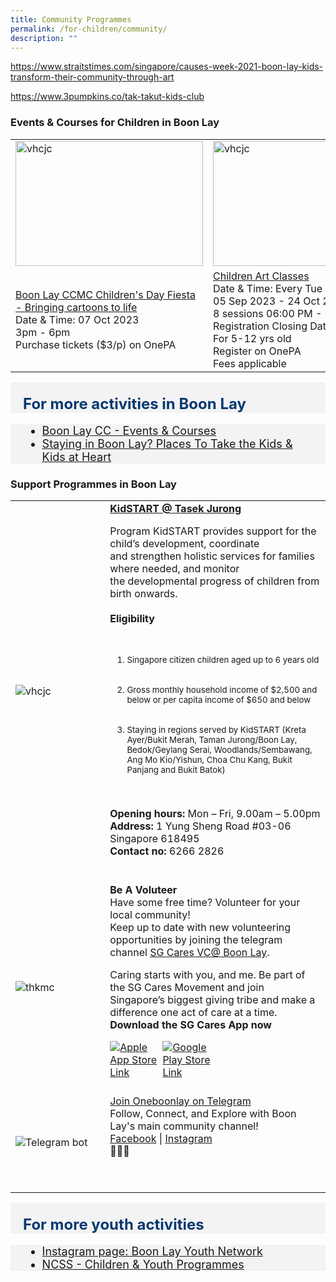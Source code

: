 ```yaml
---
title: Community Programmes
permalink: /for-children/community/
description: ""
---
```

https://www.straitstimes.com/singapore/causes-week-2021-boon-lay-kids-transform-their-community-through-art

https://www.3pumpkins.co/tak-takut-kids-club

### Events &amp; Courses for Children in Boon Lay
<table>
	<tbody><tr>
		<td><img style="height:200px;width:300px" alt="vhcjc" src="https://img.freepik.com/free-vector/happy-children-jumping-summer-meadow_74855-5852.jpg?w=2000"></td>
		<td><img style="height:200px;width:300px" alt="vhcjc" src="https://goodparentingbrighterchildren.com/wp-content/uploads/2019/03/Children-drawing-PB-1024x710.jpg"></td>
		<td><img style="height:200px;width:300px" alt="vhcjc" src="https://portal.codewithus.com/images/blogs/1606938842.jpg"></td>
	</tr>
	<tr>
		<td><a href="https://www.healthhub.sg/programmes/197/healthyliving">Boon Lay CCMC Children's Day Fiesta - Bringing cartoons to life</a><br>Date &amp; Time: 07 Oct 2023 <br>3pm - 6pm<br>Purchase tickets ($3/p) on OnePA<br></td>
<td><a href="https://members.myactivesg.com/programmes/view/program/51399/venue/1043">Children Art Classes</a><br>Date &amp; Time: Every Tue<br>
05 Sep 2023 - 24 Oct 2023<br>
8 sessions 06:00 PM - 07:30 PM<br>
Registration Closing Date: 05 Sep 2023<br>For 5-12 yrs old<br>Register on OnePA<br>Fees applicable<br></td>
		<td><a href="https://www.onepa.gov.sg/courses/coding-and-robotics-c027024999">Coding and Robotics</a><br>Date &amp; Time: Every Fri<br>
04 Aug 2023 - 25 Aug 2023<br>
4 sessions 07:00 PM - 08:30 PM<br>
Registration Closing Date: 04 Aug 2023<br>Register on OnePA<br>Fees applicable<br>	</td></tr>
<tr>
	</tr>			
</tbody></table><p></p>
<div style="font-size:24px; font-weight: 700; color: #063970; background-color: #f3f3f3; padding: 20px 0px 0px 20px;" class="row"> For more activities in Boon Lay</div>
<div style="font-size:18px ;background-color: #f3f3f3; padding: 0px 25px 0px 20px;" class="row">
	<ul>
		<li><a href="https://www.onepa.gov.sg/cc/boon-lay-cc">Boon Lay CC - Events &amp; Courses</a></li>
		<li><a href="https://www.fortunecredit.com.sg/boon-lay/places-to-take-the-kids/">Staying in Boon Lay? Places To Take the Kids &amp; Kids at Heart</a></li>
	</ul>
</div>
<h3>Support Programmes in Boon Lay</h3>

<table style="width:100%">
  <tbody><tr>
		
</tr><tr>
    <td style="width:30%">
      <img src="https://tasekjurong.org/wp-content/uploads/2021/09/KidStart-Programme-Illustrations_Family-768x349.png" alt="vhcjc">
    </td>	
    <td style="width:70%">
			<b>	<a href="https://tasekjurong.org/tasekkidstart/" target="_blank">KidSTART @ Tasek Jurong</a> </b>
   <br>
			
Program KidSTART provides support for the child’s development, coordinate and&nbsp;strengthen holistic services for families where needed, and monitor the&nbsp;developmental progress of children from birth onwards.<br><br>
<b>Eligibility</b>
<small><ol>  
&nbsp;&nbsp;<li> Singapore citizen children aged up to 6 years old</li>  
&nbsp;&nbsp;<li>Gross monthly household income of $2,500 and below or per capita income of $650 and below</li>  
&nbsp;&nbsp;<li>Staying in regions served by KidSTART (Kreta Ayer/Bukit Merah, Taman Jurong/Boon Lay, Bedok/Geylang Serai, Woodlands/Sembawang, Ang Mo Kio/Yishun, Choa Chu Kang, Bukit Panjang and Bukit Batok)</li>  
			</ol></small>


<br>
			<b> Opening hours:</b> Mon – Fri, 9.00am – 5.00pm<br>
			<b> Address:</b> 1 Yung Sheng Road #03-06 Singapore 618495<br>
			<b> Contact no: </b> 6266 2826 <br>
	<br><p></p></td>
</tr>
		
<tr>
    <td style="width:30%">
      <img src="https://www.youthcorps.gov.sg/-/media/project/ycs/volunteer/c79c6e9f21311249d318267eebde502b/youth-smliing-with-senior-19-for-80-yolden-physio-720-405-d-(1).jpeg?sc_lang=en&amp;h=405&amp;w=720&amp;la=en&amp;hash=E398DAD82DE2C8977027E4E6C2FEA808" alt="thkmc">
    </td>	
    <td style="width:70%">
      			<b>	Be A Voluteer</b>
   <br>
Have some free time? Volunteer for your local community! <br> Keep up to date with new volunteering opportunities by joining the telegram channel  <a href="https://t.me/vcboonlay" target="_blank">SG Cares VC@ Boon Lay</a>. <p>
			Caring starts with you, and me. Be part of the SG Cares Movement and join Singapore’s biggest giving tribe and make a difference one act of care at a time. <br><b> Download the SG Cares App now</b>
    <br>
</p><div style="width:50%;display:flex;flex-wrap:wrap;">
         <div style="flex:50%"><a href="https://apps.apple.com/sg/app/sg-cares/id1315897116" target="_blanket"><img alt="Apple App Store Link" src="https://d33wubrfki0l68.cloudfront.net/769d2c164a70c4400654f300f4f36f94ce152f0c/c170e/images/community/appstoreicon/apple-store.png"></a>
          </div>
          <div style="flex:50%;"><a href="https://play.google.com/store/apps/details?id=org.nvpc.sgcares&amp;hl=en_SG&amp;gl=US" target="_blanket"><img alt="Google Play Store Link" src="https://d33wubrfki0l68.cloudfront.net/d4fb6ada6a348985c0e527742be609958e91db35/f4002/images/community/appstoreicon/google-play.png"></a>
          </div>
      </div>  
    <br></td>
  </tr>
	<tr>
		<td style="width:30%">
      <img src="https://scontent-xsp1-2.xx.fbcdn.net/v/t1.6435-9/155047777_10159039075818560_1813083149321125721_n.jpg?_nc_cat=104&amp;ccb=1-7&amp;_nc_sid=8bfeb9&amp;_nc_ohc=T62IpYX-QUMAX_YFLOT&amp;_nc_ht=scontent-xsp1-2.xx&amp;oh=00_AfDl9mruhy1myzCQ1Jr1bVZR37B6N0i5qV0ZgASQmH4Bog&amp;oe=64CA0FD0" alt="Telegram bot">
    </td>	
    <td style="width:70%">
      	<a href="https://t.me/oneboonlay" target="_blank">Join  Oneboonlay on Telegram</a>
   <br>
	Follow, Connect, and Explore with Boon Lay's main community channel!<br> 
	<a href="https://www.facebook.com/OneBoonLay/" target="_blank">Facebook</a> | 	<a href="https://www.instagram.com/oneboonlay/?hl=en" target="_blank">Instagram</a><br>🌟🏢📲<p></p>
    <br><p></p></td>
  </tr></tbody></table><p></p><p></p>
	
	


<div style="font-size:24px; font-weight: 700; color: #063970; background-color: #f3f3f3; padding: 20px 0px 0px 20px;" class="row"> For more youth activities</div>
<div style="font-size:18px ;background-color: #f3f3f3; padding: 0px 25px 0px 20px;" class="row">
	<ul>
		<li><a href="https://www.instagram.com/boonlayyouths/?hl=en">Instagram page: Boon Lay Youth Network</a></li>
		<li><a href="https://www.ncss.gov.sg/social-services/children-and-youths">NCSS - Children &amp; Youth Programmes</a></li>
	</ul>
</div>